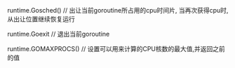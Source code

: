 runtime.Gosched() // 出让当前goroutine所占用的cpu时间片, 当再次获得cpu时,从出让位置继续恢复运行

runtime.Goexit // 退出当前goroutine

runtime.GOMAXPROCS() // 设置可以用来计算的CPU核数的最大值,并返回之前的值

